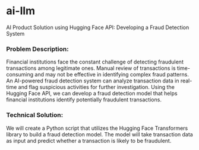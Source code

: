 # ai-llm
AI Product Solution using Hugging Face API: Developing a Fraud Detection System

### Problem Description:
Financial institutions face the constant challenge of detecting fraudulent transactions among legitimate ones. Manual review of transactions is time-consuming and may not be effective in identifying complex fraud patterns. An AI-powered fraud detection system can analyze transaction data in real-time and flag suspicious activities for further investigation. Using the Hugging Face API, we can develop a fraud detection model that helps financial institutions identify potentially fraudulent transactions.

### Technical Solution:
We will create a Python script that utilizes the Hugging Face Transformers library to build a fraud detection model. The model will take transaction data as input and predict whether a transaction is likely to be fraudulent.
